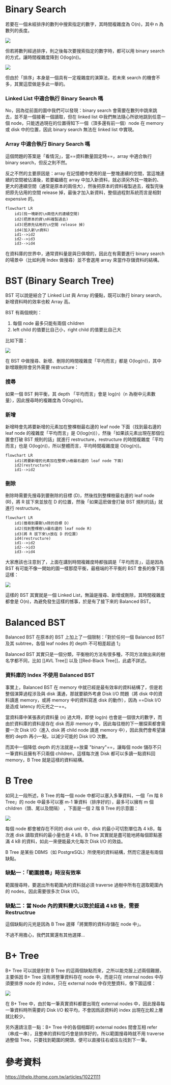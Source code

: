# Binary Search

若要在一個未經排序的數列中搜索指定的數字，其時間複雜度為 O(n)，其中 n 為數列的長度。

![](<https://raw.githubusercontent.com/Jamison-Chen/KM-software/master/img/20089358Ae8XEecWxI.png>)

但若將數列經過排序，則之後每次要搜索指定的數字時，都可以用 binary search 的方式，讓時間複雜度降到 O(log(n))。

![](<https://raw.githubusercontent.com/Jamison-Chen/KM-software/master/img/200893587uYn9KtGNM.png>)

但由於「排序」本身是一個具有一定複雜度的演算法，若未來 search 的機會不多，其實這麼做是多此一舉的。

### Linked List 中適合執行 Binary Search 嗎

No，因為從前面的圖中我們可以發現：binary search 會需要在數列中跳來跳去，並不是一個接著一個讀取，但在 linked list 中我們無法隨心所欲地跳到任意一個 node，只能透過現在的位置得知下一個（頂多還有前一個）node 在 memory 或 disk 中的位置，因此 binary search 無法在 linked list 中實現。

### Array 中適合執行 Binary Search 嗎

這個問題的答案是「看情況」，當==資料數量固定時==，array 中適合執行 binary search，但反之則不然。

反之不然的主要原因是：array 在記憶體中使用的是一整塊連續的空間，當這塊連續的空間被佔滿後，若要繼續在 array 中加入新資料，就必須另外找一塊新的、更大的連續空間（通常是原本的兩倍大），然後把原本的資料複製過去，複製完後把原先佔用的空間 release 掉，最後才加入新資料，整個過程對系統而言是相對 expensive 的。

```mermaid
flowchart LR
    id1(找一塊新的\n兩倍大的連續空間)
    id2(把原本的資\n料複製過去)
    id3(把原先佔用的\n空間 release 掉)
    id4(加入新\n資料)
    id1-->id2
    id2-->id3
    id3-->id4
```

在資料庫的世界中，通常資料量是與日俱增的，因此在有需要進行 binary search 的場景中（比如利用 Index 做搜尋）並不會選用 array 來當作存儲資料的結構。

# BST (Binary Search Tree)

BST 可以說是結合了 Linked List 與 Array 的優點，既可以執行 binary search，新增資料時的效率也較 Array 高。

BST 有兩個規則：

1. 每個 node 最多只能有兩個 children
2. left child 的值要比自己小，right child 的值要比自己大

比如下圖：

![](<https://raw.githubusercontent.com/Jamison-Chen/KM-software/master/img/20089358BHJSdMArgE.png>)

在 BST 中做搜尋、新增、刪除的時間複雜度「平均而言」都是 O(log(n))，其中新增跟刪除會另外需要 restructure：

### 搜尋

如果一個 BST 夠平衡，其 depth 「平均而言」會是 log(n)（n 為樹中元素數量），因此搜尋時的複雜度為 O(log(n))。

### 新增

新增時會先將要新增的元素加在整棵樹最右邊的 leaf node 下面（找到最右邊的 leaf node 的複雜度「平均而言」是 O(log(n))），然後「如果該元素出現在那個位置會打破 BST 規則的話」就進行 restructure，restructure 的時間複雜度「平均而言」也是 O(log(n))，所以整體而言，平均時間複雜度是 O(log(n))。

```mermaid
flowchart LR
    id1(將要新增的元素加在整棵\n樹最右邊的 leaf node 下面)
    id2(restructure)
    id1-->id2
```

### 刪除

刪除時需要先搜尋到要刪除的目標 (D)，然後找到整棵樹最右邊的 leaf node (R)，將 R 拔下來並放在 D 的位置，然後「如果這麽做會打破 BST 規則的話」就進行 restructure。

```mermaid
flowchart LR
    id1(搜尋到要刪\n除的目標 D)
    id2(找到整棵樹\n最右邊的 leaf node R)
    id3(將 R 拔下來\n放在 D 的位置)
    id4(restructure)
    id1-->id2
    id2-->id3
    id3-->id4
```

大家應該也注意到了，上面在講到時間複雜度時都強調是「平均而言」，這是因為 BST 有可能不像一開始的圖一樣那麼平衡，最極端的不平衡的 BST 會長的像下面這樣：

![](<https://raw.githubusercontent.com/Jamison-Chen/KM-software/master/img/20089358izAJOp15xM.png>)

這樣的 BST 其實就是一個 Linked List，無論是搜尋、新增或刪除，其時間複雜度都會是 O(n)，為避免發生這樣的憾事，於是有了接下來的 Balanced BST。

# Balanced BST

Balanced BST 在原本的 BST 上加上了一個限制：「對於任何一個 Balanced BST 及其 subtree，各個 leaf nodes 的 depth 不可相差超過 1」

Balanced BST 其實只是一個分類，平衡樹的方法有很多種，不同方法做出來的樹名字都不同，比如 [[AVL Tree]] 以及 [[Red-Black Tree]]，此處不詳述。

### 資料庫的 Index 不使用 Balanced BST

事實上，Balanced BST 在 memory 中就已經是最有效率的資料結構了，但是若整個演算過程涉及與 disk 溝通，那就要額外考慮 Disk I/O 問題（將 disk 中的資料讀進 memory，或將 memory 中的資料寫進 disk 的動作），因為 ==Disk I/O 是造成 latency 的元兇之一==。

當資料庫中某張表的資料量 (n) 過大時，即使 log(n) 也會是一個很大的數字，而由於資料庫的資料是存在 disk 而非 memory 中，因此每往樹的下一層探索都會需要一次 Disk I/O（進入 disk 將 child node 讀進 memory 中），因此我們會希望讓樹的 depth 再小一點，以減少可能的 Disk I/O 次數。

而其中一個降低 depth 的方法就是==放棄 "binary"==，讓每個 node 儲存不只一筆資料且擁有不只兩個 children，這樣每次進 Disk 都可以多讀一點資料回 memory，B Tree 就是這樣的資料結構。

# B Tree

如同上一段所述，B Tree 的每一個 node 中都可以塞入多筆資料，一個「m 階 B Tree」的 node 中最多可以塞 m-1 筆資料（排序好的），最多可以擁有 m 個 children（頭、尾以及間隔） ，下面是一個 2 階 B Tree 的示意圖：

![](<https://raw.githubusercontent.com/Jamison-Chen/KM-software/master/img/20089358SNSR9D86Gz.png>)

每個 node 都會被存在不同的 disk unit 中，disk 的最小可切割單位為 4 kB，每次進 disk 讀取資料的最小量也是 4 kB。B Tree 其實就是盡可能地將每個節點塞滿 4 kB 的資料，如此一來便能最大化每次 Disk I/O 的效益。

B Tree 是某些 DBMS（如 PostgreSQL）所使用的資料結構，然而它還是有兩個缺點。

### 缺點一：「範圍搜尋」時沒有效率

範圍搜尋時，要選出所有範圍內的資料就必須 traverse 過樹中所有在選取範圍內的 nodes，因此需要很多次 Disk I/O。

### 缺點二：當 Node 內的資料變大以致於超過 4 kB 後，需要 Restructrue

這個缺點的元兇是因為 B Tree 選擇「將實際的資料存儲在 node 中」。

不過不用擔心，我們其實還有其他選擇...

# B+ Tree

B+ Tree 可以說是針對 B Tree 的這兩個缺點而來，之所以能克服上述兩個難題，主要係因 B+ Tree 沒有將整筆資料存在 node 中，而是只在 internal nodes 中存須要排序 node 的 index，只在 external node 中存完整資料，像下圖這樣：

![](<https://raw.githubusercontent.com/Jamison-Chen/KM-software/master/img/20089358gVvqssFgqR.png>)

在 B+ Tree 中，由於每一筆真實資料都要出現在 external nodes 中，因此搜尋每一筆資料時所需要的 Disk I/O 較平均，不會因爲該資料的 index 出現在比較上層就比較少。

另外還請注意一點：B+ Tree 中的各個相鄰的 external nodes 間會互相 refer（串成一串），且整串的資料恰巧會是排序好的，所以範圍搜尋時就不用 traverse 過整個 Tree，只要找到範圍的開頭，便可以直接往右或往左找到下一筆。

# 參考資料

<https://ithelp.ithome.com.tw/articles/10221111>
